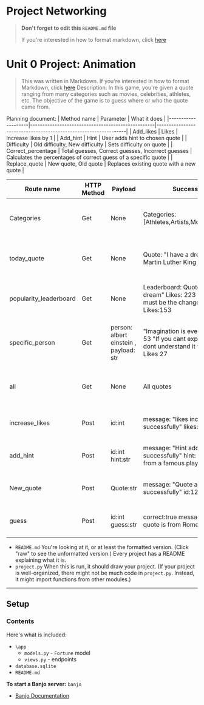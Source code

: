 # Project Networking


> **Don't forget to edit this `README.md` file**
>
> If you're interested in how to format markdown, click [here](https://www.markdownguide.org/basic-syntax/#images-1)

# Unit 0 Project: Animation
>
> This was written in Markdown. If you're interested in how to format Markdown, click [here](https://www.markdownguide.org/basic-syntax/#images-1)
Description: In this game, you're given a quote ranging from many categories such as movies, celebrities, athletes, etc. The objective of the game is to guess where or who the quote came from.

Planning document:
| Method name        | Parameter                                         | What it does                                                    |
|--------------------|---------------------------------------------------|-----------------------------------------------------------------|
| Add_likes          | Likes                                             | Increase likes by 1                                             |
| Add_hint           | Hint                                              | User adds hint to chosen quote                                  |
| Difficulty         | Old difficulty, New difficulty                    | Sets difficulty on quote                                        |
| Correct_percentage | Total guesses, Correct guesses, Incorrect guesses | Calculates the percentages of correct guess of a specific quote |
| Replace_quote      | New quote, Old quote                              | Replaces existing quote with a new quote                        |

| Route name             | HTTP Method | Payload                                | Success JSON                                                                                                     | Error JSON                                                  |
|------------------------|-------------|----------------------------------------|------------------------------------------------------------------------------------------------------------------|-------------------------------------------------------------|
| Categories             | Get         | None                                   | Categories: [Athletes,Artists,Movies,Celebrities]                                                                | Error:"Unable to fetch categories, please try again."       |
| today_quote            | Get         | None                                   | Quote: "I have a dream" Author: Martin Luther King                                                               | Error:"Unable to fetch quote of the day, please try again." |
| popularity_leaderboard | Get         | None                                   | Leaderboard:  Quote: "I have a dream" Likes: 223 Quote " You must be the change you wish to be" Likes:153        | Error:"Unable to fetch leaderboard, please try again."      |
| specific_person        | Get         | person: albert einstein , payload: str | "Imagination is everything" Likes 53 "If you cant explain it simply you dont understand it well enough" Likes 27 | Error:"Unable to find specific person, please try again."   |
| all                    | Get         | None                                   | All quotes                                                                                                       | Error:"Unable to fetch all quotes, please try again."       |
| increase_likes         | Post        | id:int                                 | message: "likes increased successfully" likes:15                                                                 | Error:"Unable to like, please try again."                   |
| add_hint               | Post        | id:int hint:str                        | message: "Hint added successfully" hint: "This quote is from a famous play"                                      | Error:"Unable to add hint, please try again."               |
| New_quote              | Post        | Quote:str                              | message: "Quote added successfully" id:12                                                                        | Error:"Failed to add quote, please try again."              |
| guess                  | Post        | id:int guess:str                       | correct:true message: "Correct! the quote is from Romeo and Juliet."                                             | Error:"Quote not found, please try again."                  |


- `README.md` You're looking at it, or at least the formatted version. (Click "raw" to see the unformatted version.) Every project has a README explaining what it is.
- `project.py` When this is run, it should draw your project. (If your project is well-organized, there might not be much code in `project.py`. Instead, it might import functions from other modules.)




---

## Setup

### Contents

Here's what is included:
- `\app`
    - `models.py` - `Fortune` model
    - `views.py` - endpoints
- `database.sqlite`  
- `README.md` 

**To start a Banjo server:** `banjo` 
- [Banjo Documentation](https://the-isf-academy.github.io/banjo_docs/)



